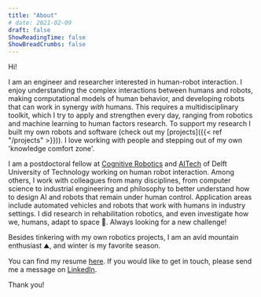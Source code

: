 ```yaml
---
title: "About"
# date: 2021-02-09
draft: false
ShowReadingTime: false
ShowBreadCrumbs: false
---
```


Hi!

I am an engineer and researcher interested in human-robot interaction. I enjoy understanding the complex interactions between humans and robots, making computational models of human behavior, and developing robots that can work in synergy _with_ humans. This requires a multidisciplinary toolkit, which I try to apply and strengthen every day, ranging from robotics and machine learning to human factors research. To support my research I built my own robots and software (check out my [projects]({{< ref "/projects" >}})). I love working with people and stepping out of my own 'knowledge comfort zone'.   

I am a postdoctoral fellow at [Cognitive Robotics](https://www.tudelft.nl/3me/over/afdelingen/cognitive-robotics-cor) and [AITech](https://www.tudelft.nl/aitech) of Delft University of Technology working on human robot interaction. Among others, I work with colleagues from many disciplines, from computer science to industrial engineering and philosophy to better understand how to design AI and robots that remain under human control. Application areas include automated vehicles and robots that work with humans in industry settings. I did research in rehabilitation robotics, and even investigate how we, humans, adapt to space 🚀. Always looking for a new challenge!

Besides tinkering with my own robotics projects, I am an avid mountain enthusiast ⛰️, and winter is my favorite season.

You can find my resume [here](/resume-nwmbeckers-210221-online.pdf). If you would like to get in touch, please send me a message on [LinkedIn](https://www.linkedin.com/in/niekbeckers/).

Thank you!